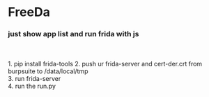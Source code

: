 # FreeDa
<h3>just show app list and run frida with js</h3><br><br>
1. pip install frida-tools
2. push ur frida-server and cert-der.crt from burpsuite to /data/local/tmp<br>
3. run frida-server <br>
4. run the run.py <br>
